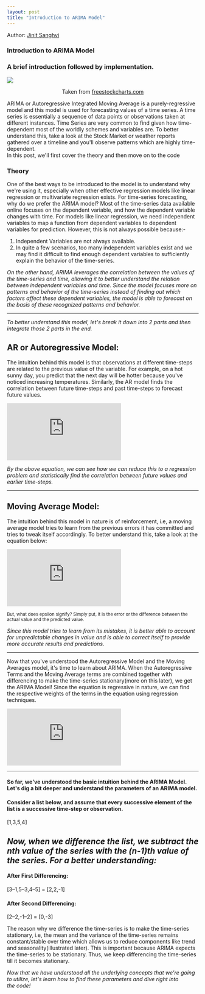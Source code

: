 ```yaml
---
layout: post
title: "Introduction to ARIMA Model"
---
```


Author: [Jinit Sanghvi](www.linkedin.com/in/jinit-sanghvi-4329a016b)

### Introduction to ARIMA Model

<h3>A brief introduction followed by implementation.</h3>
<img src="https://www.freestockcharts.com/help/Content/Resources/Images/timeseriesforecast.png">
<p style="text-align:center;">Taken from <a href="https://www.freestockcharts.com/">freestockcharts.com</a></p>

ARIMA or Autoregressive Integrated Moving Average is a purely-regressive model and this model is used for forecasting values of a time series. A time series is essentially a sequence of data points or observations taken at different instances. Time Series are very common to find given how time-dependent most of the worldly schemes and variables are. To better understand this, take a look at the Stock Market or weather reports gathered over a timeline and you'll observe patterns which are highly time-dependent.
<br>
In this post, we'll first cover the theory and then move on to the code
### Theory
One of the best ways to be introduced to the model is to understand why we're using it, especially when other effective regression models like linear regression or multivariate regression exists. For time-series forecasting, why do we prefer the ARIMA model? Most of the time-series data available online focuses on the dependent variable, and how the dependent variable changes with time. For models like linear regression, we need independent variables to map a function from dependent variables to dependent variables for prediction.
However, this is not always possible because:-
<br>
<ol>
    <li>Independent Variables are not always available.</li>
        <li>In quite a few scenarios, too many independent variables exist and we may find it difficult to find enough dependent variables to sufficiently explain the behavior of the time-series.</li>
</ol>
<i>On the other hand, ARIMA leverages the correlation between the values of the time-series and time, allowing it to better understand the relation between independent variables and time. Since the model focuses more on patterns and behavior of the time-series instead of finding out which factors affect these dependent variables, the model is able to forecast on the basis of these recognized patterns and behavior.</i>
<hr>
<i>To better understand this model, let's break it down into 2 parts and then integrate those 2 parts in the end.</i>
<h2>AR or Autoregressive Model:</h2>
<p>The intuition behind this model is that observations at different time-steps are related to the previous value of the variable. For example, on a hot sunny day, you predict that the next day will be hotter because you've noticed increasing temperatures. Similarly, the AR model finds the correlation between future time-steps and past time-steps to forecast future values.<p>

![AR Equation](https://latex.codecogs.com/gif.latex?Y_t%20%3D%20%5Calpha%20&plus;%20%5Cbeta_1*Y_t_-_1%20&plus;%20%5Cbeta_2*Y_t_-_2%20..%20&plus;%20%5Cbeta_p*Y_t_-_p%20&plus;%20%5Cepsilon_1)

<i>By the above equation, we can see how we can reduce this to a regression problem and statistically find the correlation between future values and earlier time-steps.</i>
<hr>
<h2>Moving Average Model:</h2>
<p>The intuition behind this model in nature is of reinforcement, i.e, a moving average model tries to learn from the previous errors it has committed and tries to tweak itself accordingly. To better understand this, take a look at the equation below:</p>


![MA_Equation](https://latex.codecogs.com/gif.latex?Y_t%20%3D%20%5Calpha%20&plus;%20%5Cepsilon_t%20&plus;%20%5Cphi_1%20%5Cepsilon_t-1%20&plus;%20%5Cphi_2%20%5Cepsilon_t-2%20&plus;%20...%20&plus;%20%5Cphi_q%20%5Cepsilon_t-q)

<small>But, what does epsilon signify? Simply put, it is the error or the difference between the actual value and the predicted value.</small>
<br>

<i>Since this model tries to learn from its mistakes, it is better able to account for unpredictable changes in value and is able to correct itself to provide more accurate results and predictions.</i>
<hr>
Now that you've understood the Autoregressive Model and the Moving Averages model, it's time to learn about ARIMA. When the Autoregressive Terms and the Moving Average terms are combined together with differencing to make the time-series stationary(more on this later), we get the ARIMA Model! Since the equation is regressive in nature, we can find the respective weights of the terms in the equation using regression techniques.

![ARIMA Equation](https://latex.codecogs.com/gif.latex?Y_t%20%3D%20%5Calpha%20&plus;%20%5Cbeta%20_1Y_t_-_1%20&plus;%20%5Cbeta%20_2Y_t_-_2%20&plus;%20....%20&plus;%20%5Cbeta%20_pY_t_-_p%20&plus;%20%5Cphi%20_1%5Cepsilon_t_-_1%20&plus;%20%5Cphi%20_2%5Cepsilon_t_-_2%20&plus;%20....%20&plus;%20%5Cphi%20_q%5Cepsilon_t_-_q)

<hr>

#### So far, we've understood the basic intuition behind the ARIMA Model. Let's dig a bit deeper and understand the parameters of an ARIMA model.

#### Consider a list below, and assume that every successive element of the list is a successive time-step or observation.

[1,3,5,4]

<h2 style="font-style:italic;">Now, when we difference the list, we subtract the nth value of the series with the (n-1)th value of the series. For a better understanding:</h2>

#### After First Differencing:

[3–1,5–3,4–5] = [2,2,-1]

#### After Second Differencing:

[2–2,-1–2] = [0,-3]

<p>The reason why we difference the time-series is to make the time-series stationary, i.e, the mean and the variance of the time-series remains constant/stable over time which allows us to reduce components like trend and seasonality(illustrated later). This is important because ARIMA expects the time-series to be stationary. Thus, we keep differencing the time-series till it becomes stationary.</p>

<i>Now that we have understood all the underlying concepts that we're going to utilize, let's learn how to find these parameters and dive right into the code!</i>
